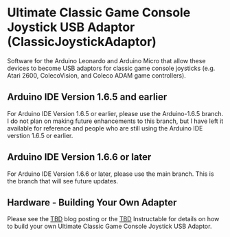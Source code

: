# Ultimate Classic Game Console Joystick USB Adaptor (ClassicJoystickAdaptor)
Software for the Arduino Leonardo and Arduino Micro that allow these devices to become USB adaptors for classic game console joysticks (e.g. Atari 2600, ColecoVision, and Coleco ADAM game controllers).
## Arduino IDE Version 1.6.5 and earlier
For Arduino IDE Version 1.6.5 or earlier, please use the Arduino-1.6.5 branch. I do not plan on making future enhancements to this branch, but I have left it available for reference and people who are still using the Arduino IDE verstion 1.6.5 or earlier.
## Arduino IDE Version 1.6.6 or later
For Arduino IDE Version 1.6.6 or later, please use the main branch. This is the branch that will see future updates.
## Hardware - Building Your Own Adapter
Please see the [TBD](http://mheironimus.blogspot.com/) blog posting or the [TBD](http://www.instructables.com/) Instructable for details on how to build your own Ultimate Classic Game Console Joystick USB Adaptor.


